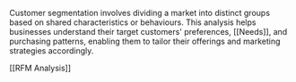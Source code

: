 Customer segmentation involves dividing a market into distinct groups based on shared characteristics or behaviours. This analysis helps businesses understand their target customers' preferences, [[Needs]], and purchasing patterns, enabling them to tailor their offerings and marketing strategies accordingly.

[[RFM Analysis]]